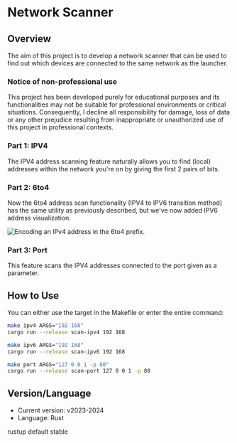 # Network Scanner

## Overview

The aim of this project is to develop a network scanner that can be used to find out which devices are connected to the same network as the launcher.

### Notice of non-professional use

This project has been developed purely for educational purposes and its functionalities may not be suitable for professional environments or critical situations. Consequently, I decline all responsibility for damage, loss of data or any other prejudice resulting from inappropriate or unauthorized use of this project in professional contexts.

### Part 1: IPV4

The IPV4 address scanning feature naturally allows you to find (local) addresses within the network you're on by giving the first 2 pairs of bits.

### Part 2: 6to4

Now the 6to4 address scan functionality (IPV4 to IPV6 transition method) has the same utility as previously described, but we've now added IPV6 address visualization.

![Encoding an IPv4 address in the 6to4 prefix.](https://upload.wikimedia.org/wikipedia/commons/thumb/9/96/6to4_convert_address.svg/330px-6to4_convert_address.svg.png)

### Part 3: Port

This feature scans the IPV4 addresses connected to the port given as a parameter.

## How to Use

You can either use the target in the Makefile or enter the entire command:

```bash
make ipv4 ARGS="192 168"
cargo run --release scan-ipv4 192 168

make ipv6 ARGS="192 168"
cargo run --release scan-ipv6 192 168

make port ARGS="127 0 0 1 -p 80"
cargo run --release scan-port 127 0 0 1 -p 80
```

## Version/Language

- Current version: v2023-2024
- Language: Rust

rustup default stable
